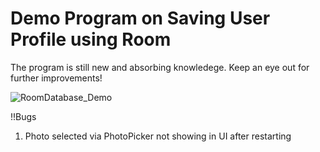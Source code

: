 # Demo Program on Saving User Profile using Room
The program is still new and absorbing knowledege. Keep an eye out for further improvements!

![RoomDatabase_Demo](https://socialify.git.ci/caesiummm/RoomDatabase_Demo/image?font=Jost&forks=1&issues=1&language=1&name=1&owner=1&pattern=Brick%20Wall&stargazers=1&theme=Light)

!!Bugs
1. Photo selected via PhotoPicker not showing in UI after restarting
